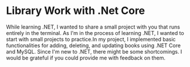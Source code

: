 # Library Work with .Net Core 

While learning .NET, I wanted to share a small project with you that runs entirely in the terminal. As I'm in the process of learning .NET, I wanted to start with small projects to practice.In my project, I implemented basic functionalities for adding, deleting, and updating books using .NET Core and MySQL. Since I'm new to .NET, there might be some shortcomings. I would be grateful if you could provide me with feedback on them.
